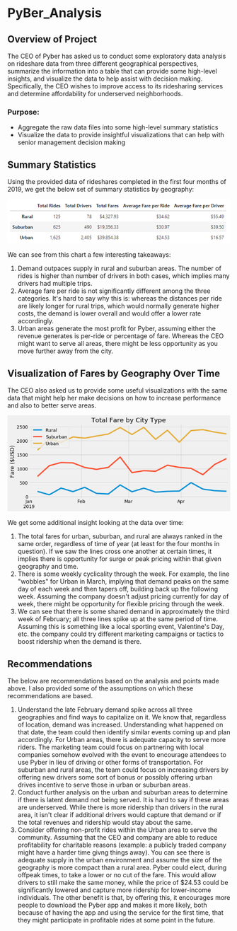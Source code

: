 # PyBer_Analysis

## Overview of Project
The CEO of Pyber has asked us to conduct some exploratory data analysis on rideshare data from three different geographical perspectives, summarize the information into a table that can provide some high-level insights, and visualize the data to help assist with decision making.  Specifically, the CEO wishes to improve access to its ridesharing services and determine affordability for underserved neighborhoods.


### Purpose:
- Aggregate the raw data files into some high-level summary statistics
- Visualize the data to provide insightful visualizations that can help with senior management decision making


## Summary Statistics

Using the provided data of rideshares completed in the first four months of 2019, we get the below set of summary statistics by geography:

![Image 1: Summary DataFrane](/analysis/summary_df.png)

We can see from this chart a few interesting takeaways:
1. Demand outpaces supply in rural and suburban areas.  The number of rides is higher than number of drivers in both cases, which implies many drivers had multiple trips.
2. Average fare per ride is not significantly different among the three categories.  It's hard to say why this is: whereas the distances per ride are likely longer for rural trips, which would normally generate higher costs, the demand is lower overall and would offer a lower rate accordingly.  
3. Urban areas generate the most profit for Pyber, assuming either the revenue generates is per-ride or percentage of fare.  Whereas the CEO might want to serve all areas, there might be less opportunity as you move further away from the city.


## Visualization of Fares by Geography Over Time

The CEO also asked us to provide some useful visualizations with the same data that might help her make decisions on how to increase performance and also to better serve areas.

![Image 2: Total Fare By City Type](/analysis/Fig1.png)

We get some additional insight looking at the data over time:
1. The total fares for urban, suburban, and rural are always ranked in the same order, regardless of time of year (at least for the four months in question).  If we saw the lines cross one another at certain times, it implies there is opportunity for surge or peak pricing within that given geography and time.
2. There is some weekly cyclicality through the week.  For example, the line "wobbles" for Urban in March, implying that demand peaks on the same day of each week and then tapers off, building back up the following week.  Assuming the company doesn't adjust pricing currently for day of week, there might be opportunity for flexible pricing through the week.
3. We can see that there is some shared demand in approximately the third week of February; all three lines spike up at the same period of time.  Assuming this is something like a local sporting event, Valentine's Day, etc. the company could try different marketing campaigns or tactics to boost ridership when the demand is there.


## Recommendations

The below are recommendations based on the analysis and points made above.  I also provided some of the assumptions on which these recommendations are based.
1. Understand the late February demand spike across all three geographies and find ways to capitalize on it.  We know that, regardless of location, demand was increased.  Understanding what happened on that date, the team could then identify similar events coming up and plan accordingly.  For Urban areas, there is adequate capacity to serve more riders.  The marketing team could focus on partnering with local companies somehow evolved with the event to encourage attendees to use Pyber in lieu of driving or other forms of transportation.  For suburban and rural areas, the team could focus on increasing drivers by offering new drivers some sort of bonus or possibly offering urban drives incentive to serve those in urban or suburban areas.
2. Conduct further analysis on the urban and suburban areas to determine if there is latent demand not being served.  It is hard to say if these areas are underserved.  While there is more ridership than drivers in the rural area, it isn't clear if additional drivers would capture that demand or if the total revenues and ridership would stay about the same.
3. Consider offering non-profit rides within the Urban area to serve the community.  Assuming that the CEO and company are able to reduce profitability for charitable reasons (example: a publicly traded company might have a harder time givng things away).  You can see there is adequate supply in the urban environment and assume the size of the geography is more compact than a rural area.  Pyber could elect, during offpeak times, to take a lower or no cut of the fare.  This would allow drivers to still make the same money, while the price of $24.53 could be significantly lowered and capture more ridership for lower-income individuals.  The other benefit is that, by offering this, it encourages more people to download the Pyber app and makes it more likely, both because of having the app and using the service for the first time, that they might participate in profitable rides at some point in the future.
